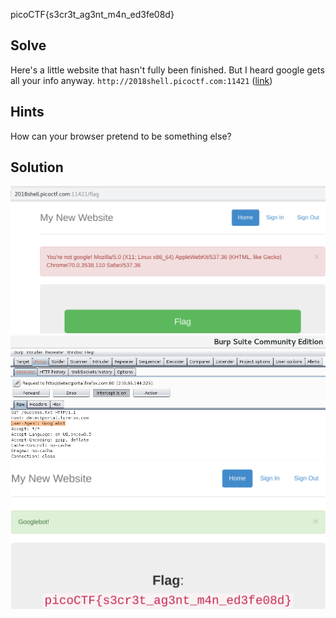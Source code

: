 picoCTF{s3cr3t_ag3nt_m4n_ed3fe08d}

## Solve
Here's a little website that hasn't fully been finished. But I heard google gets all your info anyway. `http://2018shell.picoctf.com:11421` ([link](http://2018shell.picoctf.com:11421))

## Hints
How can your browser pretend to be something else?

## Solution
![1](https://raw.githubusercontent.com/shoulderhu/wordpress/master/picoCTF/2018/Web%20Exploitation/Secret%20Agent/Secret-Agent-1.png)
![2](https://raw.githubusercontent.com/shoulderhu/wordpress/master/picoCTF/2018/Web%20Exploitation/Secret%20Agent/Secret-Agent-2.png)
![3](https://raw.githubusercontent.com/shoulderhu/wordpress/master/picoCTF/2018/Web%20Exploitation/Secret%20Agent/Secret-Agent-3.png)
